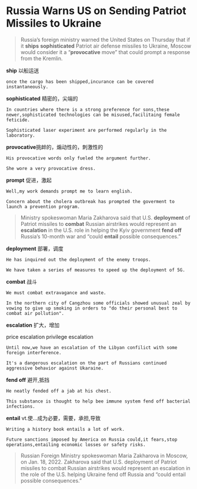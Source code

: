 # Russia Warns US on Sending Patriot Missiles to Ukraine

>Russia’s foreign ministry warned the United States on Thursday that if it **ships** **sophisticated** Patriot air defense missiles to Ukraine, Moscow would consider it a “**provocative** move” that could prompt a response from the Kremlin.

**ship** 以船运送

```once the cargo has been shipped,incurance can be covered instantaneously.```

**sophisticated** 精密的，尖端的

```In countries where there is a strong preference for sons,these newer,sophisticated technologies can be misused,facilitaing female feticide.```

```Sophisticated laser experiment are performed regularly in the laboratory.```

**provocative**挑衅的，煽动性的，刺激性的

```His provocative words only fueled the argument further.```

```She wore a very provocative dress.```

**prompt** 促进，激起

```Well,my work demands prompt me to learn english.```

```Concern about the cholera outbreak has prompted the goverment to launch a prevention program.```  


>Ministry spokeswoman Maria Zakharova said that U.S. **deployment** of Patriot missiles to **combat** Russian airstrikes would represent an **escalation** in the U.S. role in helping the Kyiv government **fend off** Russia’s 10-month war and “could **entail** possible consequences.”

**deployment** 部署，调度

```He has inquired out the deployment of the enemy troops.```

```We have taken a series of measures to speed up the deployment of 5G.```

**combat** 战斗

```We must combat extravagance and waste.```

```In the northern city of Cangzhou some officials showed unusual zeal by vowing to give up smoking in orders to "do their personal best to combat air pollution".```

**escalation** 扩大，增加

price escalation
privilege escalation

```Until now,we have an escalation of the Libyan confilict with some foreign interference.```

```It's a dangerous escalation on the part of Russians continued aggressive behavior against Ukaraine.```

**fend off** 避开,抵挡

```He neatly fended off a jab at his chest.```

```This substance is thought to help bee immune system fend off bacterial infections.```

**entail** vt.使...成为必要，需要，承担,导致

```Writing a history book entails a lot of work.```

```Future sanctions imposed by America on Russia could,it fears,stop operations,entailing economic losses or safety risks.```




>Russian Foreign Ministry spokeswoman Maria Zakharova in Moscow, on Jan. 18, 2022. Zakharova said that U.S. deployment of Patriot missiles to combat Russian airstrikes would represent an escalation in the role of the U.S. helping Ukraine fend off Russia and “could entail possible consequences.”



